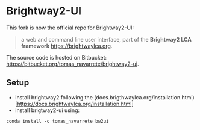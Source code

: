 Brightway2-UI
=============

This fork is now the official repo for  Brightway2-UI:

> a web and command line user interface, part of the **Brightway2 LCA framework** <https://brightwaylca.org>. 

The source code is hosted on Bitbucket: <https://bitbucket.org/tomas_navarrete/brightway2-ui>.

Setup
-----

+ install brightway2 following the (docs.brigthwaylca.org/installation.html)[https://docs.brightwaylca.org/installation.html]
+ install brigtway2-ui using:

```
conda install -c tomas_navarrete bw2ui 
```
